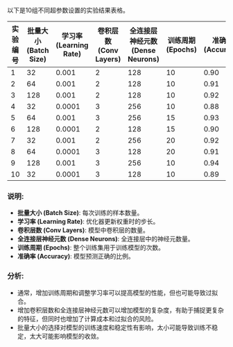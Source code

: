 以下是10组不同超参数设置的实验结果表格。

| 实验编号 | 批量大小 (Batch Size) | 学习率 (Learning Rate) | 卷积层数 (Conv Layers) | 全连接层神经元数 (Dense Neurons) | 训练周期 (Epochs) | 准确率 (Accuracy) |
|----------|---------------------|-----------------------|---------------------|--------------------------------|-----------------|-------------------|
| 1        | 32                  | 0.001                 | 2                   | 128                            | 10              | 0.90              |
| 2        | 64                  | 0.001                 | 2                   | 128                            | 10              | 0.91              |
| 3        | 128                 | 0.001                 | 2                   | 128                            | 10              | 0.92              |
| 4        | 32                  | 0.0001                | 3                   | 256                            | 10              | 0.88              |
| 5        | 64                  | 0.001                 | 3                   | 256                            | 15              | 0.93              |
| 6        | 128                 | 0.0001                | 2                   | 128                            | 15              | 0.90              |
| 7        | 32                  | 0.001                 | 2                   | 256                            | 20              | 0.92              |
| 8        | 64                  | 0.0001                | 3                   | 128                            | 20              | 0.91              |
| 9        | 128                 | 0.001                 | 3                   | 256                            | 10              | 0.94              |
| 10       | 32                  | 0.0001                | 3                   | 128                            | 10              | 0.89              |

### 说明:
- **批量大小 (Batch Size)**: 每次训练的样本数量。
- **学习率 (Learning Rate)**: 优化器更新权重时的步长。
- **卷积层数 (Conv Layers)**: 模型中卷积层的数量。
- **全连接层神经元数 (Dense Neurons)**: 全连接层中的神经元数量。
- **训练周期 (Epochs)**: 整个训练集用于训练模型的次数。
- **准确率 (Accuracy)**: 模型预测正确的比例。

### 分析:
- 通常，增加训练周期和调整学习率可以提高模型的性能，但也可能导致过拟合。
- 增加卷积层数和全连接层神经元数可以增加模型的复杂度，有助于捕捉更复杂的特征，但同时也增加了计算成本和过拟合的风险。
- 批量大小的选择对模型的训练速度和稳定性有影响，太小可能导致训练不稳定，太大可能影响模型的收敛。

